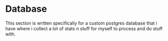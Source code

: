 # Database
This section is written specifically for a custom postgres database that i have where i collect a lot of stats n stuff for myself to process and do stuff with.
